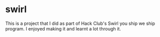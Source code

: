 # swirl

This is a project that I did as part of Hack Club's Swirl you ship we ship program. I enjoyed making it and learnt a lot through it.

